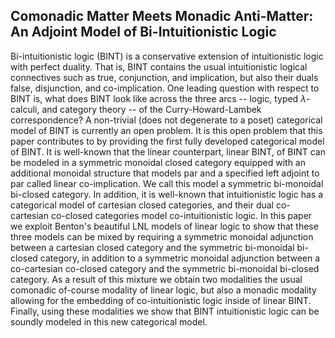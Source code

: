 Comonadic Matter Meets Monadic Anti-Matter: An Adjoint Model of Bi-Intuitionistic Logic
---------------------------------------------------------------------------------------

Bi-intuitionistic logic (BINT) is a conservative extension of intuitionistic logic with perfect duality.  That is, BINT contains the usual intuitionistic logical connectives such as true, conjunction, and implication, but also their duals false, disjunction, and co-implication. One leading question with respect to BINT is, what does BINT look like across the three arcs -- logic, typed $\lambda$-calculi, and category theory -- of the Curry-Howard-Lambek correspondence?  A non-trivial (does not degenerate to a poset) categorical model of BINT is currently an open problem.  It is this open problem that this paper contributes to by providing the first fully developed categorical model of BINT. It is well-known that the linear counterpart, linear BINT, of BINT can be modeled in a symmetric monoidal closed category equipped with an additional monoidal structure that models par and a specified left adjoint to par called linear co-implication.  We call this model a symmetric bi-monoidal bi-closed category. In addition, it is well-known that intuitionistic logic has a categorical model of cartesian closed categories, and their dual co-cartesian co-closed categories model co-intuitionistic logic.  In this paper we exploit Benton's beautiful LNL models of linear logic to show that these three models can be mixed by requiring a symmetric monoidal adjunction between a cartesian closed category and the symmetric bi-monoidal bi-closed category, in addition to a symmetric monoidal adjunction between a co-cartesian co-closed category and the symmetric bi-monoidal bi-closed category.  As a result of this mixture we obtain two modalities the usual comonadic of-course modality of linear logic, but also a monadic modality allowing for the embedding of co-intuitionistic logic inside of linear BINT. Finally, using these modalities we show that BINT intuitionistic logic can be soundly modeled in this new categorical model.